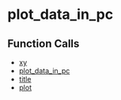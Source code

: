 # plot_data_in_pc

## Function Calls
- [xy](CSD/kCSD/ica/kCsd1D_ICA/STICA_UTIL/xy.md)
- [plot_data_in_pc](plot_data_in_pc.md)
- [title](CSD/kCSD/ica/kCsd1D_ICA/STICA_UTIL/title.md)
- [plot](CSD/kCSD/ica/kCsd1D_ICA/STICA_UTIL/plot.md)
